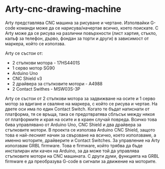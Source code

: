 # Arty-cnc-drawing-machine

Arty представлява CNC машина за рисуване и чертане. Изполвайки G-code команди може да се нарисува/начертае всичко, което поискате. С Arty може да се рисува на различни повърхности (лист хартия, стъкло, калъф за телефон, дърво, фондан за торти и други) в зависимост от маркера, който се използва.

Arty се състои от:
- 2 стъпкови мотора - 17HS4401S
- 1 серво мотор SG90
- Arduino Uno
- CNC Shield v3
- 2 драйвера за стъпковите мотори - А4988
- 2 Contact Swithes - MSW03S-3P

Arty се състои от 2 стъпкови мотора за задвижване на осите и 1 серво мотор за вдигане и сваляне на маркера, с който се рисува и чертае. На двете оси има по един Contact Switch. Когато те бъдат натиснати от платформа, тя се връща, така се предотвратява сблъсък между някоя от платформите и края на осите и в краен случай повреда. Всичко това бива управлявано от Arduino Uno, CNC Shield и два драйвера за стъпковите мотори. В проекта се използва Arduino CNC Shield, защото това е най-лесният начин за свързване на всичко, което използваме, а именно моторите, драйверите и Contact Switches.
За управление на Arty използвам GRBL firmwarе. Това е firmware, който трябва да бъде инсталиран или качен на Arduino, за да може той да управлява стъпковите мотори на CNC машината. С други думи, функцията на GRBL firmware е да преобразува G-code в сигнали за движение на моторите.
